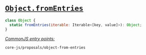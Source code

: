 # [`Object.fromEntries`](https://github.com/tc39/proposal-object-from-entries)
```js
class Object {
  static fromEntries(iterable: Iterable<[key, value]>): Object;
}
```
[*CommonJS entry points:*](/docs/Usage.md#commonjs-api)
```
core-js/proposals/object-from-entries
```